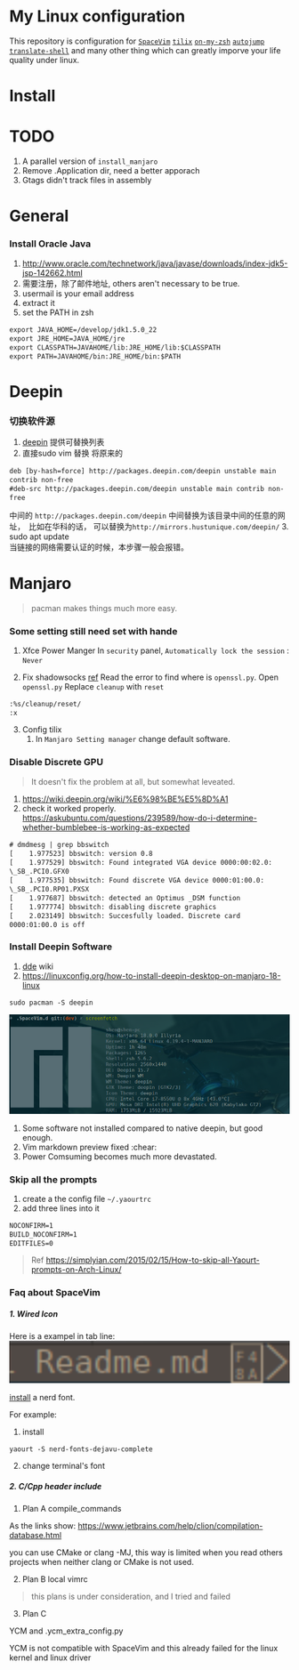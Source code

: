 # My Linux configuration
This repository is configuration for [`SpaceVim`](http://spacevim.org/)
[`tilix`](https://gnunn1.github.io/tilix-web/)
[`on-my-zsh`](https://github.com/robbyrussell/oh-my-zsh)
[`autojump`](https://github.com/wting/autojump) 
[`translate-shell`](https://github.com/soimort/translate-shell)
and many other thing which can greatly imporve your life quality under linux.

# Install

# TODO
1. A parallel version of `install_manjaro`
3. Remove .Application dir, need a better apporach
3. Gtags didn't track files in assembly


# General

### Install Oracle Java
1. http://www.oracle.com/technetwork/java/javase/downloads/index-jdk5-jsp-142662.html
2. 需要注册，除了邮件地址, others aren't necessary to be true.
3. usermail is your email address
4. extract it
5. set the PATH in zsh
```
export JAVA_HOME=/develop/jdk1.5.0_22
export JRE_HOME=JAVA_HOME/jre
export CLASSPATH=JAVAHOME/lib:JRE_HOME/lib:$CLASSPATH
export PATH=JAVAHOME/bin:JRE_HOME/bin:$PATH
```

# Deepin

### 切换软件源
1. [deepin](https://www.deepin.org/mirrors/packages/) 提供可替换列表
2. 直接sudo vim 替换 将原来的
```
deb [by-hash=force] http://packages.deepin.com/deepin unstable main contrib non-free
#deb-src http://packages.deepin.com/deepin unstable main contrib non-free
```
中间的 `http://packages.deepin.com/deepin` 中间替换为该目录中间的任意的网址，　比如在华科的话，
可以替换为`http://mirrors.hustunique.com/deepin/`
3. sudo apt update  
当链接的网络需要认证的时候，本步骤一般会报错。

# Manjaro
> pacman makes things much more easy.

### Some setting still need set with hande
1. Xfce Power Manger
In `security` panel, `Automatically lock the session` : `Never`

2. Fix shadowsocks [ref](https://kionf.com/2016/12/15/errornote-ss/)
Read the error to find where is `openssl.py`.
Open `openssl.py`
Replace `cleanup` with `reset`
```
:%s/cleanup/reset/
:x
```
3. Config tilix
    1. In `Manjaro Setting manager` change default software.

### Disable Discrete GPU
> It doesn't fix the problem at all, but somewhat leveated.

1. https://wiki.deepin.org/wiki/%E6%98%BE%E5%8D%A1
2. check it worked properly.
https://askubuntu.com/questions/239589/how-do-i-determine-whether-bumblebee-is-working-as-expected

```
# dmdmesg | grep bbswitch
[    1.977523] bbswitch: version 0.8
[    1.977529] bbswitch: Found integrated VGA device 0000:00:02.0: \_SB_.PCI0.GFX0
[    1.977535] bbswitch: Found discrete VGA device 0000:01:00.0: \_SB_.PCI0.RP01.PXSX
[    1.977687] bbswitch: detected an Optimus _DSM function
[    1.977774] bbswitch: disabling discrete graphics
[    2.023149] bbswitch: Succesfully loaded. Discrete card 0000:01:00.0 is off
```
### Install Deepin Software
1. [dde](https://wiki.archlinux.org/index.php/Deepin_Desktop_Environment) wiki
2. https://linuxconfig.org/how-to-install-deepin-desktop-on-manjaro-18-linux
```
sudo pacman -S deepin
```
![](./img/a.png)

1. Some software not installed compared to native deepin, but good enough.
2. Vim markdown preview fixed :chear:
3. Power Comsuming becomes much more devastated.

### Skip all the prompts
1. create a the config file `~/.yaourtrc`
2. add three lines into it
```
NOCONFIRM=1
BUILD_NOCONFIRM=1
EDITFILES=0
```
> Ref https://simplyian.com/2015/02/15/How-to-skip-all-Yaourt-prompts-on-Arch-Linux/

### Faq about SpaceVim

##### 1. Wired Icon
Here is a exampel in tab line:
![](./img/b.png)

[install](https://github.com/ryanoasis/vim-devicons/wiki/Installation) a nerd font.

For example:
1. install
```
yaourt -S nerd-fonts-dejavu-complete
```
2. change terminal's font

##### 2. C/Cpp header include
1. Plan A
compile_commands

As the links show:
https://www.jetbrains.com/help/clion/compilation-database.html

you can use CMake or clang -MJ, this way is limited when you read others projects when
neither clang or CMake is not used.

2. Plan B
local vimrc
> this plans is under consideration, and I tried and failed

3. Plan C

YCM and .ycm_extra_config.py

YCM is not compatible with SpaceVim and this already failed for the linux kernel and 
linux driver
